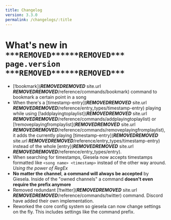 ```yaml
---
title: Changelog
version: 3.3.0
permalink: /changelogs/:title
---
```


# What's new in `***REMOVED******REMOVED*** page.version ***REMOVED******REMOVED***`
- [!bookmark](***REMOVED******REMOVED*** site.url ***REMOVED******REMOVED***/reference/commands/bookmark) command to bookmark a certain point in a song
- When there's a [timestamp-entry](***REMOVED******REMOVED*** site.url ***REMOVED******REMOVED***/reference/entry_types/timestamp-entry) playing while using [!addplayingtoplaylist](***REMOVED******REMOVED*** site.url ***REMOVED******REMOVED***/reference/commands/addplayingtoplaylist) or [!removeplayingfromplaylist](***REMOVED******REMOVED*** site.url ***REMOVED******REMOVED***/reference/commands/removeplayingfromplaylist), it adds the currently playing [timestamp-entry](***REMOVED******REMOVED*** site.url ***REMOVED******REMOVED***/reference/entry_types/timestamp-entry) instead of the whole [entry](***REMOVED******REMOVED*** site.url ***REMOVED******REMOVED***/reference/entry_types/entry).
- When searching for timestamps, Giesela now accepts timestamps formatted like `<song name> <timestamp>` instead of the other way around. *Using the power of RegEx*
- **No matter the channel**, **a command will always be accepted** by Giesela. Inside of the "owned channels" a command **doesn't even require the prefix anymore**
- Removed redundant [!twitter](***REMOVED******REMOVED*** site.url ***REMOVED******REMOVED***/reference/commands/twitter) command. Discord have added their own implementation.
- Reworked the core config system so giesela can now change settings on the fly. This includes settings like the command prefix.

